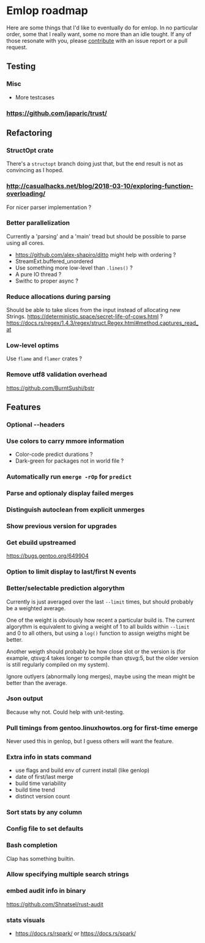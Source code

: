 # Emlop roadmap
Here are some things that I'd like to eventually do for emlop. In no particular order, some that I
really want, some no more than an idle tought. If any of those resonate with you, please
[contribute](CONTRIBUTING.md) with an issue report or a pull request.

## Testing
### Misc
* More testcases
### https://github.com/japaric/trust/

## Refactoring
### StructOpt crate
There's a `structopt` branch doing just that, but the end result is not as convincing as I hoped.
### http://casualhacks.net/blog/2018-03-10/exploring-function-overloading/
For nicer parser implementation ?
### Better parallelization
Currently a 'parsing' and a 'main' tread but should be possible to parse using all cores.
* https://github.com/alex-shapiro/ditto might help with ordering ?
* StreamExt.buffered_unordered
* Use something more low-level than `.lines()` ?
* A pure IO thread ?
* Swithc to proper async ?
### Reduce allocations during parsing
Should be able to take slices from the input instead of allocating new Strings.
https://deterministic.space/secret-life-of-cows.html ?
https://docs.rs/regex/1.4.3/regex/struct.Regex.html#method.captures_read_at
### Low-level optims
Use `flame` and `flamer` crates ?
### Remove utf8 validation overhead
https://github.com/BurntSushi/bstr

## Features
### Optional --headers
### Use colors to carry mmore information
* Color-code predict durations ?
* Dark-green for packages not in world file ?
### Automatically run `emerge -rOp` for `predict`
### Parse and optionaly display failed merges
### Distinguish autoclean from explicit unmerges
### Show previous version for upgrades
### Get ebuild upstreamed
https://bugs.gentoo.org/649904
### Option to limit display to last/first N events
### Better/selectable prediction algorythm
Currently is just averaged over the last `--limit` times, but should probably be a weighted average.

One of the weight is obviously how recent a particular build is. The current algorythm is equivalent
to giving a weight of 1 to all builds within `--limit` and 0 to all others, but using a `log()`
function to assign weigths might be better.

Another weigth should probably be how close slot or the version is (for example, qtsvg:4 takes
longer to compile than qtsvg:5, but the older version is still regularly compiled on my system).

Ignore outlyers (abnormally long merges), maybe using the mean might be better than the average.
### Json output
Because why not. Could help with unit-testing.
### Pull timings from gentoo.linuxhowtos.org for first-time emerge
Never used this in genlop, but I guess others will want the feature.
### Extra info in stats command
* use flags and build env of current install (like genlop)
* date of first/last merge
* build time variability
* build time trend
* distinct version count
### Sort stats by any column
### Config file to set defaults
### Bash completion
Clap has something builtin.
### Allow specifying multiple search strings
### embed audit info in binary
https://github.com/Shnatsel/rust-audit
### stats visuals
* https://docs.rs/rspark/ or https://docs.rs/spark/
